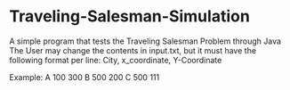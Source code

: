 # Traveling-Salesman-Simulation
A simple program that tests the Traveling Salesman Problem through Java
The User may change the contents in input.txt, but it must have the following format per line: City, x_coordinate, Y-Coordinate

Example:
A 100 300
B 500 200
C 500 111

